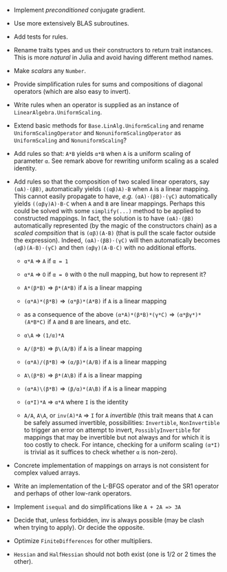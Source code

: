 * Implement *preconditioned* conjugate gradient.

* Use more extensively BLAS subroutines.

* Add tests for rules.

* Rename traits types and us their constructors to return trait instances.
  This is more *natural* in Julia and avoid having different method names.

* Make *scalars* any `Number`.

* Provide simplification rules for sums and compositions of diagonal operators
  (which are also easy to invert).

* Write rules when an operator is supplied as an instance of
  `LinearAlgebra.UniformScaling`.

* Extend basic methods for `Base.LinAlg.UniformScaling` and rename
  `UniformScalingOperator` and `NonuniformScalingOperator` as `UniformScaling`
  and `NonuniformScaling`?

* Add rules so that: `A*B` yields `α*B` when `A` is a uniform scaling of
  parameter `α`.  See remark above for rewriting uniform scaling as a scaled
  identity.

* Add rules so that the composition of two scaled linear operators, say
  `(αA)⋅(βB)`, automatically yields `((αβ)A)⋅B` when `A` is a linear mapping.
  This cannot easily propagate to have, *e.g.* `(αA)⋅(βB)⋅(γC)` automatically
  yields `((αβγ)A)⋅B⋅C` when `A` and `B` are linear mappings.  Perhaps this
  could be solved with some `simplify(...)` method to be applied to constructed
  mappings.  In fact, the solution is to have `(αA)⋅(βB)` automatically
  represented (by the magic of the constructors chain) as a *scaled compsition*
  that is `(αβ)(A⋅B)` (that is pull the scale factor outside the expression).
  Indeed, `(αA)⋅(βB)⋅(γC)` will then automatically becomes `(αβ)(A⋅B)⋅(γC)` and
  then `(αβγ)(A⋅B⋅C)` with no additional efforts.

  - `α*A` => `A` if `α = 1`
  - `α*A` => `O` if `α = 0` with `O` the null mapping, but how to represent it?
  - `A*(β*B)` => `β*(A*B)` if `A` is a linear mapping
  - `(α*A)*(β*B)` => `(α*β)*(A*B)` if `A` is a linear mapping
  - as a consequence of the above `(α*A)*(β*B)*(γ*C)` => `(α*βγ*)*(A*B*C)`
    if `A` and `B` are linears, and etc.

  - `α\A` => `(1/α)*A`
  - `A/(β*B)` => `β\(A/B)` if `A` is a linear mapping
  - `(α*A)/(β*B)` => `(α/β)*(A/B)` if `A` is a linear mapping

  - `A\(β*B)` => `β*(A\B)` if `A` is a linear mapping
  - `(α*A)\(β*B)` => `(β/α)*(A\B)` if `A` is a linear mapping

  - `(α*I)*A` => `α*A` where `I` is the identity

  - `A/A`, `A\A`, or `inv(A)*A` => `I` for `A` *invertible* (this trait means
    that `A` can be safely assumed invertible, possibilities: `Invertible`,
    `NonInvertible` to trigger an error on attempt to invert,
    `PossiblyInvertible` for mappings that may be invertible but not always and
    for which it is too costly to check.  For intance, checking for a uniform
    scaling `(α*I)` is trivial as it suffices to check whether `α` is
    non-zero).

* Concrete implementation of mappings on arrays is not consistent for
  complex valued arrays.

* Write an implementation of the L-BFGS operator and of the SR1 operator and
  perhaps of other low-rank operators.

* Implement `isequal` and do simplifications like `A + 2A => 3A`

* Decide that, unless forbidden, inv is always possible (may be clash when
  trying to apply).  Or decide the opposite.

* Optimize `FiniteDifferences` for other multipliers.

* `Hessian` and `HalfHessian` should not both exist (one is 1/2 or 2 times the
  other).
